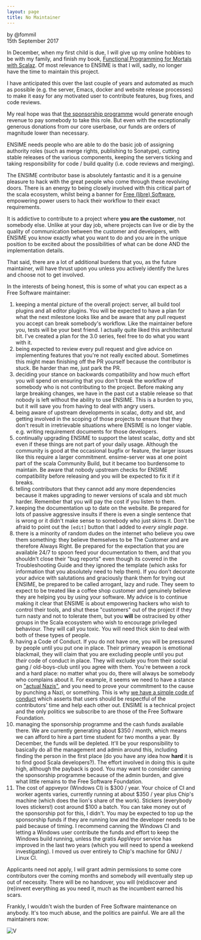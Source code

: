 ```yaml
---
layout: page
title: No Maintainer
---
```


by @fommil  
15th September 2017

In December, when my first child is due, I will give up my online
hobbies to be with my family, and finish my book, [Functional
Programming for Mortals with Scalaz](https://leanpub.com/fpmortals).
Of most relevance to ENSIME is that I will, sadly, no longer have the
time to maintain this project.

I have anticipated this over the last couple of years and automated as
much as possible (e.g. the server, Emacs, docker and website release
processes) to make it easy for any motivated user to contribute
features, bug fixes, and code reviews.

My real hope was that [the sponsorship programme](/sponsor) would
generate enough revenue to pay somebody to take this role. But even
with the exceptionally generous donations from our core userbase, our
funds are orders of magnitude lower than necessary.

ENSIME needs people who are able to do the basic job of assigning
authority roles (such as merge rights, publishing to Sonatype),
cutting stable releases of the various components, keeping the servers
ticking and taking responsibility for code / build quality (i.e. code
reviews and merging).

The ENSIME contributor base is absolutely fantastic and it is a
genuine pleasure to hack with the great people who come through these
revolving doors. There is an energy to being closely involved with
this critical part of the scala ecosystem, whilst being a banner for
[Free (libre)
Software](https://www.gnu.org/philosophy/floss-and-foss.en.html),
empowering power users to hack their workflow to their exact
requirements.

It is addictive to contribute to a project where **you are the
customer**, not somebody else. Unlike at your day job, where projects
can live or die by the quality of communication between the customer
and developers, with ENSIME you know exactly what you want to do and
you are in the unique position to be excited about the possibilities
of what can be done AND the implementation details.

That said, there are a lot of additional burdens that you, as the
future maintainer, will have thrust upon you unless you actively
identify the lures and choose not to get involved.

In the interests of being honest, this is some of what you can expect
as a Free Software maintainer:

1. keeping a mental picture of the overall project: server, all build
   tool plugins and all editor plugins. You will be expected to have a
   plan for what the next milestone looks like and be aware that any
   pull request you accept can break somebody's workflow. Like the
   maintainer before you, tests will be your best friend. I actually
   quite liked this architectural bit. I've created a plan for the 3.0
   series, feel free to do what you want with it.
1. being expected to review every pull request and give advice on
   implementing features that you're not really excited about.
   Sometimes this might mean finishing off the PR yourself because the
   contributor is stuck. Be harder than me, just park the PR.
1. deciding your stance on backwards compatibility and how much effort
   you will spend on ensuring that you don't break the workflow of
   somebody who is not contributing to the project. Before making any
   large breaking changes, we have in the past cut a stable release so
   that nobody is left without the ability to use ENSIME. This is a
   burden to you, but it will save you from having to deal with angry
   users.
1. being aware of upstream developments in scalac, dotty and sbt, and
   getting involved in the scoping of those projects to ensure that
   they don't result in irretrievable situations where ENSIME is no
   longer viable. e.g. writing requirement documents for those
   developers.
1. continually upgrading ENSIME to support the latest scalac, dotty
   and sbt even if these things are not part of your daily usage.
   Although the community is good at the occasional bugfix or feature,
   the larger issues like this require a larger commitment.
   ensime-server was at one point part of the scala Community Build,
   but it became too burdensome to maintain. Be aware that nobody
   upstream checks for ENSIME compatibility before releasing and you
   will be expected to fix it if it breaks.
1. telling contributors that they cannot add any more dependencies
   because it makes upgrading to newer versions of scala and sbt much
   harder. Remember that you will pay the cost if you listen to them.
1. keeping the documentation up to date on the website. Be prepared
   for lots of passive aggressive insults if there is even a single
   sentence that is wrong or it didn't make sense to somebody who just
   skims it. Don't be afraid to point out the `[edit]` button that I
   added to *every single page*.
1. there is a minority of random dudes on the internet who believe you
   owe them something: they believe themselves to be The Customer and
   are therefore Always Right. Be prepared for the expectation that
   you are available 24/7 to spoon feed your documentation to them,
   and that you shouldn't close their "bug reports" even though its
   covered in the Troubleshooting Guide and they ignored the template
   (which asks for information that you absolutely need to help them).
   If you don't decorate your advice with salutations and graciously
   thank them for trying out ENSIME, be prepared to be called
   arrogant, lazy and rude. They seem to expect to be treated like a
   coffee shop customer and genuinely believe they are helping you by
   using your software. My advice is to continue making it clear that
   ENSIME is about empowering hackers who wish to control their tools,
   and shut these "customers" out of the project if they turn nasty
   and not to tolerate them, but you **will** be ostracised by other
   groups in the Scala ecosystem who wish to encourage privileged
   behaviour. They will call you toxic. You will need thick skin to
   deal with both of these types of people.
1. having a Code of Conduct. If you do not have one, you will be
   pressured by people until you put one in place. Their primary
   weapon is emotional blackmail, they will claim that you are
   excluding people until you put *their* code of conduct in place.
   They will exclude you from their social gang / old-boys-club until
   you agree with them. You're between a rock and a hard place: no
   matter what you do, there will always be somebody who complains
   about it. For example, it seems we need to have a stance on
   ["actual Nazis"](https://github.com/typelevel/general/issues/74),
   and you need to prove your commitment to the cause by punching a
   Nazi, or something. This is why [we have a simple code of
   conduct](/conduct) which asserts that users should be respectful of
   the contributors' time and help each other out. ENSIME is a
   technical project and the only politics we subscribe to are those
   of the Free Software Foundation.
1. managing the sponsorship programme and the cash funds available
   there. We are currently generating about $350 / month, which means
   we can afford to hire a part time student for two months a year. By
   December, the funds will be depleted. It'll be your responsibility
   to basically do all the management and admin around this, including
   finding the person in the first place (do you have any idea how
   **hard** it is to find good Scala developers?). The effort involved
   in doing this is quite high, although the payback is good. You may
   want to consider canning the sponsorship programme because of the
   admin burden, and give what little remains to the Free Software
   Foundation.
1. The cost of appveyor (Windows CI) is $300 / year. Your choice of CI
   and worker agents varies, currently running at about $350 / year
   plus Chip's machine (which does the lion's share of the work).
   Stickers (everybody loves stickers!) cost around $100 a batch. You
   can take money out of the sponsorship pot for this, I didn't. You
   may be expected to top up the sponsorship funds if they are running
   low and the developer needs to be paid because of timing. I
   recommend canning the Windows CI and letting a Windows user
   contribute the funds and effort to keep the Windows build running,
   unless the gratis AppVeyor service has improved in the last two
   years (which you will need to spend a weekend investigating). I
   moved us over entirely to Chip's machine for GNU / Linux CI.

Applicants need not apply, I will grant admin permissions to some core
contributors over the coming months and somebody will eventually step
up out of necessity. There will be no handover, you will (re)discover
and (re)invent everything as you need it, much as the incumbent earned
his scars.

Frankly, I wouldn't wish the burden of Free Software maintenance on
anybody. It's too much abuse, and the politics are painful. We are all
the maintainers now:

![V](https://musicboxtheatre.com/sites/default/files/styles/movie_stills/public/movie-stills/v-for-vendetta/v-for-vendetta-decade-wachowskis-dark-knight-anonymous.jpeg?itok=mYUrPkMe)
